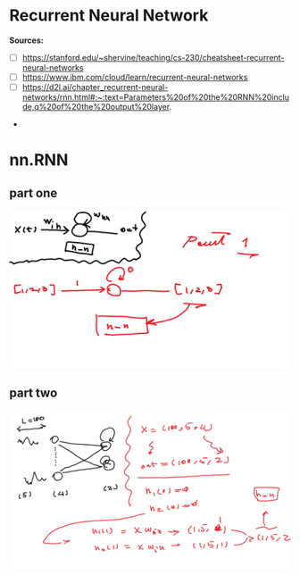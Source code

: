 # Recurrent Neural Network 
**Sources:**
- [ ] https://stanford.edu/~shervine/teaching/cs-230/cheatsheet-recurrent-neural-networks
- [ ] https://www.ibm.com/cloud/learn/recurrent-neural-networks
- [ ] https://d2l.ai/chapter_recurrent-neural-networks/rnn.html#:~:text=Parameters%20of%20the%20RNN%20include,q%20of%20the%20output%20layer.
- 

# nn.RNN
## part one
![](./figs/part_one.png)

## part two
![](./figs/part_two.png)